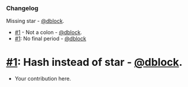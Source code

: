 ### Changelog

Missing star - [@dblock](https://github.com/dblock).
* [#1](https://github.com/dblock/danger-changelog/pull/1) - Not a colon - [@dblock](https://github.com/dblock).
* [#1](https://github.com/dblock/danger-changelog/pull/1): No final period - [@dblock](https://github.com/dblock)
# [#1](https://github.com/dblock/danger-changelog/pull/1): Hash instead of star - [@dblock](https://github.com/dblock).
* Your contribution here.
